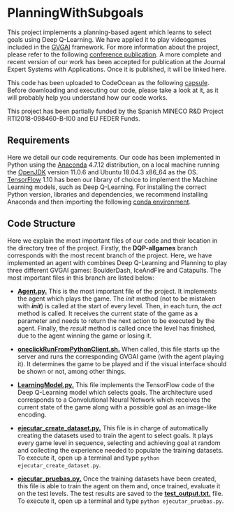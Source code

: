 # PlanningWithSubgoals

This project implements a planning-based agent which learns to select goals using Deep Q-Learning. We have applied it to play videogames included in the [GVGAI](http://www.gvgai.net/) framework. For more information about the project, please refer to the following [conference publication](https://link.springer.com/chapter/10.1007/978-3-030-85713-4_3). A more complete and recent version of our work has been accepted for publication at the Journal Expert Systems with Applications. Once it is published, it will be linked here.

This code has been uploaded to CodeOcean as the following [capsule](https://doi.org/10.24433/CO.0078557.v1). Before downloading and executing our code, please take a look at it, as it will probably help you understand how our code works.

This project has been partially funded by the Spanish MINECO R&D Project RTI2018-098460-B-I00 and EU FEDER Funds.

## Requirements

Here we detail our code requirements. Our code has been implemented in Python using the [Anaconda](https://www.anaconda.com/) 4.7.12 distribution, on a local machine running the [OpenJDK](https://openjdk.java.net/) version 11.0.6 and Ubuntu 18.04.3 x86_64 as the OS. [TensorFlow](https://www.tensorflow.org/) 1.10 has been our library of choice to implement the Machine Learning models, such as Deep Q-Learning. For installing the correct Python version, libraries and dependencies, we recommend installing Anaconda and then importing the following [conda environment](../../blob/DQP-allgames/env_setup/environment.yml).

## Code Structure

Here we explain the most important files of our code and their location in the directory tree of the project. Firstly, the **DQP-allgames** branch corresponds with the most recent branch of the project. Here, we have implemented an agent with combines Deep Q-Learning and Planning to play three different GVGAI games: BoulderDash, IceAndFire and Catapults. The most important files in this branch are listed below:

* [**Agent.py.**](../../blob/DQP-allgames/GVGAI/clients/GVGAI-PythonClient/src/MyAgent/Agent.py) This is the most important file of the project. It implements the agent which plays the game. The *init* method (not to be mistaken with *__init__*) is called at the start of every level. Then, in each turn, the *act* method is called. It receives the current state of the game as a parameter and needs to return the next action to be executed by the agent. Finally, the *result* method is called once the level has finished, due to the agent winning the game or losing it. 

* [**oneclickRunFromPythonClient.sh.**](../../blob/DQP-allgames/GVGAI/clients/GVGAI-PythonClient/src/oneclickRunFromPythonClient.sh) When called, this file starts up the server and runs the corresponding GVGAI game (with the agent playing it). It determines the game to be played and if the visual interface should be shown or not, among other things.

* [**LearningModel.py.**](../../blob/DQP-allgames/GVGAI/clients/GVGAI-PythonClient/src/oneclickRunFromPythonClient.sh) This file implements the TensorFlow code of the Deep Q-Learning model which selects goals. The architecture used corresponds to a Convolutional Neural Network which receives the current state of the game along with a possible goal as an image-like encoding.

* [**ejecutar_create_dataset.py.**](../../blob/DQP-allgames/GVGAI/clients/GVGAI-PythonClient/src/ejecutar_create_dataset.py) This file is in charge of automatically creating the datasets used to train the agent to select goals. It plays every game level in sequence, selecting and achieving goal at random and collecting the experience needed to populate the training datasets. To execute it, open up a terminal and type `python ejecutar_create_dataset.py`.

* [**ejecutar_pruebas.py.**](../../blob/DQP-allgames/GVGAI/clients/GVGAI-PythonClient/src/ejecutar_pruebas.py) Once the training datasets have been created, this file is able to train the agent on them and, once trained, evaluate it on the test levels. The test results are saved to the [**test_output.txt.**](../blob/DQP-allgames/GVGAI/clients/GVGAI-PythonClient/src/test_output.txt) file. To execute it, open up a terminal and type `python ejecutar_pruebas.py`.
